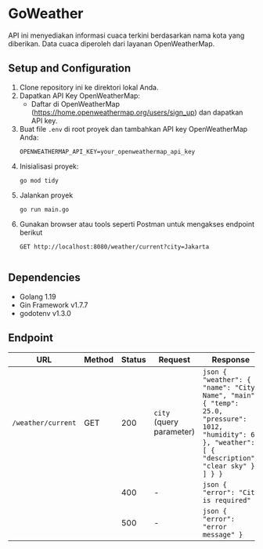 
# GoWeather

API ini menyediakan informasi cuaca terkini berdasarkan nama kota yang diberikan. 
Data cuaca diperoleh dari layanan OpenWeatherMap.

Setup and Configuration
-----------------------
1. Clone repository ini ke direktori lokal Anda.
2. Dapatkan API Key OpenWeatherMap:
   - Daftar di OpenWeatherMap (https://home.openweathermap.org/users/sign_up) dan dapatkan API key.
3. Buat file `.env` di root proyek dan tambahkan API key OpenWeatherMap Anda:
   ```plaintext
   OPENWEATHERMAP_API_KEY=your_openweathermap_api_key
4. Inisialisasi proyek:
   ```plaintext
   go mod tidy
5. Jalankan proyek
   ```plaintext
   go run main.go
6. Gunakan browser atau tools seperti Postman untuk mengakses endpoint berikut
    ```plaintext
   GET http://localhost:8080/weather/current?city=Jakarta


Dependencies
-----------------------
- Golang 1.19
- Gin Framework v1.7.7
- godotenv v1.3.0




## Endpoint

| URL                  | Method | Status | Request                                    | Response                                      |
|----------------------|--------|--------|--------------------------------------------|-----------------------------------------------|
| `/weather/current`   | GET    | 200    | `city` (query parameter)                   | ```json { "weather": { "name": "City Name", "main": { "temp": 25.0, "pressure": 1012, "humidity": 60 }, "weather": [ { "description": "clear sky" } ] } } ``` |
|                      |        | 400    | -                                          | ```json { "error": "City is required" } ```  |
|                      |        | 500    | -                                          | ```json { "error": "error message" } ```     |



